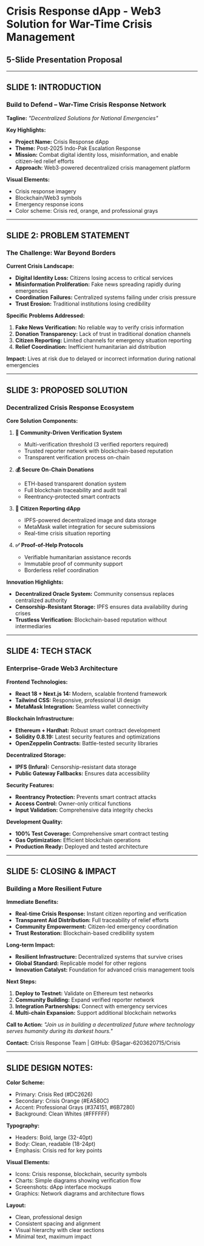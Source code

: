 # Crisis Response dApp - Web3 Solution for War-Time Crisis Management
## 5-Slide Presentation Proposal

---

## **SLIDE 1: INTRODUCTION**

### **Build to Defend – War-Time Crisis Response Network**

**Tagline:** *"Decentralized Solutions for National Emergencies"*

**Key Highlights:**
- **Project Name:** Crisis Response dApp
- **Theme:** Post-2025 Indo-Pak Escalation Response
- **Mission:** Combat digital identity loss, misinformation, and enable citizen-led relief efforts
- **Approach:** Web3-powered decentralized crisis management platform

**Visual Elements:**
- Crisis response imagery
- Blockchain/Web3 symbols
- Emergency response icons
- Color scheme: Crisis red, orange, and professional grays

---

## **SLIDE 2: PROBLEM STATEMENT**

### **The Challenge: War Beyond Borders**

**Current Crisis Landscape:**
- **Digital Identity Loss:** Citizens losing access to critical services
- **Misinformation Proliferation:** Fake news spreading rapidly during emergencies
- **Coordination Failures:** Centralized systems failing under crisis pressure
- **Trust Erosion:** Traditional institutions losing credibility

**Specific Problems Addressed:**
1. **Fake News Verification:** No reliable way to verify crisis information
2. **Donation Transparency:** Lack of trust in traditional donation channels
3. **Citizen Reporting:** Limited channels for emergency situation reporting
4. **Relief Coordination:** Inefficient humanitarian aid distribution

**Impact:** Lives at risk due to delayed or incorrect information during national emergencies

---

## **SLIDE 3: PROPOSED SOLUTION**

### **Decentralized Crisis Response Ecosystem**

**Core Solution Components:**

1. **🔄 Community-Driven Verification System**
   - Multi-verification threshold (3 verified reporters required)
   - Trusted reporter network with blockchain-based reputation
   - Transparent verification process on-chain

2. **💰 Secure On-Chain Donations**
   - ETH-based transparent donation system
   - Full blockchain traceability and audit trail
   - Reentrancy-protected smart contracts

3. **📱 Citizen Reporting dApp**
   - IPFS-powered decentralized image and data storage
   - MetaMask wallet integration for secure submissions
   - Real-time crisis situation reporting

4. **✅ Proof-of-Help Protocols**
   - Verifiable humanitarian assistance records
   - Immutable proof of community support
   - Borderless relief coordination

**Innovation Highlights:**
- **Decentralized Oracle System:** Community consensus replaces centralized authority
- **Censorship-Resistant Storage:** IPFS ensures data availability during crises
- **Trustless Verification:** Blockchain-based reputation without intermediaries

---

## **SLIDE 4: TECH STACK**

### **Enterprise-Grade Web3 Architecture**

**Frontend Technologies:**
- **React 18 + Next.js 14:** Modern, scalable frontend framework
- **Tailwind CSS:** Responsive, professional UI design
- **MetaMask Integration:** Seamless wallet connectivity

**Blockchain Infrastructure:**
- **Ethereum + Hardhat:** Robust smart contract development
- **Solidity 0.8.19:** Latest security features and optimizations
- **OpenZeppelin Contracts:** Battle-tested security libraries

**Decentralized Storage:**
- **IPFS (Infura):** Censorship-resistant data storage
- **Public Gateway Fallbacks:** Ensures data accessibility

**Security Features:**
- **Reentrancy Protection:** Prevents smart contract attacks
- **Access Control:** Owner-only critical functions
- **Input Validation:** Comprehensive data integrity checks

**Development Quality:**
- **100% Test Coverage:** Comprehensive smart contract testing
- **Gas Optimization:** Efficient blockchain operations
- **Production Ready:** Deployed and tested architecture

---

## **SLIDE 5: CLOSING & IMPACT**

### **Building a More Resilient Future**

**Immediate Benefits:**
- **Real-time Crisis Response:** Instant citizen reporting and verification
- **Transparent Aid Distribution:** Full traceability of relief efforts
- **Community Empowerment:** Citizen-led emergency coordination
- **Trust Restoration:** Blockchain-based credibility system

**Long-term Impact:**
- **Resilient Infrastructure:** Decentralized systems that survive crises
- **Global Standard:** Replicable model for other regions
- **Innovation Catalyst:** Foundation for advanced crisis management tools

**Next Steps:**
1. **Deploy to Testnet:** Validate on Ethereum test networks
2. **Community Building:** Expand verified reporter network
3. **Integration Partnerships:** Connect with emergency services
4. **Multi-chain Expansion:** Support additional blockchain networks

**Call to Action:**
*"Join us in building a decentralized future where technology serves humanity during its darkest hours."*

**Contact:** Crisis Response Team | GitHub: @Sagar-6203620715/Crisis

---

## **SLIDE DESIGN NOTES:**

**Color Scheme:**
- Primary: Crisis Red (#DC2626)
- Secondary: Crisis Orange (#EA580C)
- Accent: Professional Grays (#374151, #6B7280)
- Background: Clean Whites (#FFFFFF)

**Typography:**
- Headers: Bold, large (32-40pt)
- Body: Clean, readable (18-24pt)
- Emphasis: Crisis red for key points

**Visual Elements:**
- Icons: Crisis response, blockchain, security symbols
- Charts: Simple diagrams showing verification flow
- Screenshots: dApp interface mockups
- Graphics: Network diagrams and architecture flows

**Layout:**
- Clean, professional design
- Consistent spacing and alignment
- Visual hierarchy with clear sections
- Minimal text, maximum impact
